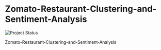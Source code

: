# Zomato-Restaurant-Clustering-and-Sentiment-Analysis
![Project Status](https://img.shields.io/badge/status-in_progress-yellow)

Zomato-Restaurant-Clustering-and-Sentiment-Analysis


